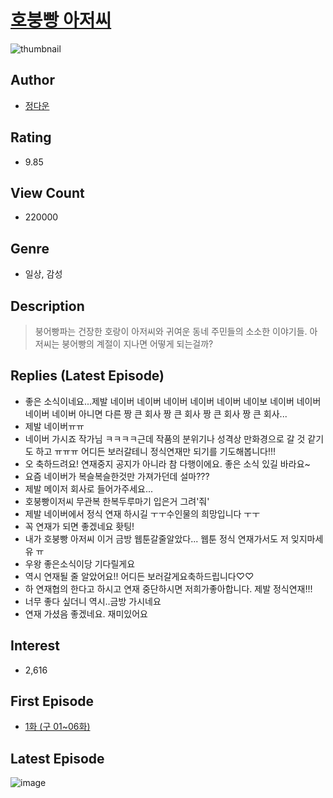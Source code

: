 # [호붕빵 아저씨](https://comic.naver.com/bestChallenge/list?titleId=806699)
![thumbnail](https://image-comic.pstatic.net/user_contents_data/challenge_comic/2023/04/04/363398/upload_4122029743726016307_480x623.jpeg)

## Author
- [정다운](https://comic.naver.com/artistTitle?id=363398)

## Rating
- 9.85

## View Count
- 220000

## Genre
- 일상, 감성

## Description
> 붕어빵파는 건장한 호랑이 아저씨와 귀여운 동네 주민들의 소소한 이야기들. 아저씨는 붕어빵의 계절이 지나면 어떻게 되는걸까?

## Replies (Latest Episode)
- 좋은 소식이네요...제발 네이버 네이버 네이버 네이버 네이버 네이보 네이버 네이버 네이버 네이버 아니면 다른 짱 큰 회사 짱 큰 회사 짱 큰 회사 짱 큰 회사...
- 제발 네이버ㅠㅠ
- 네이버 가시죠 작가님 ㅋㅋㅋㅋ근데 작품의 분위기나 성격상 만화경으로 갈 것 같기도 하고 ㅠㅠㅠ 어디든 보러갈테니 정식연재만 되기를 기도해봅니다!!!
- 오 축하드려요! 연재중지 공지가 아니라 참 다행이에요. 좋은 소식 있길 바라요~
- 요즘 네이버가 복슬복슬한것만 가져가던데 설마???
- 제발 메이저 회사로 들어가주세요...
- 호붕빵이저씨 무관복 한복두루마기 입은거 그려'줘'
- 제발 네이버에서 정식 연재 하시길 ㅜㅜ수인물의 희망입니다 ㅜㅜ
- 꼭 연재가 되면 좋겠네요 홧팅!
- 내가 호붕빵 아저씨 이거 금방 웹툰갈줄알았다... 웹툰 정식 연재가서도 저 잊지마세유 ㅠ
- 우왕 좋은소식이당 기다릴게요
- 역시 연재될 줄 알았어요!! 어디든 보러갈게요축하드립니다♡♡
- 하 연재협의 한다고 하시고 연재 중단하시면 저희가좋아합니다. 제발 정식연재!!!
- 너무 좋다 싶더니 역시..금방 가시네요
- 연재 가셨음 좋겠네요. 재미있어요

## Interest
- 2,616

## First Episode
- [1화 (구 01~06화)](https://comic.naver.com/bestChallenge/detail?titleId=806699&no=2)

## Latest Episode
![image](https://image-comic.pstatic.net/user_contents_data/challenge_comic/2023/05/03/363398/upload_3618703204121195319.jpeg)
